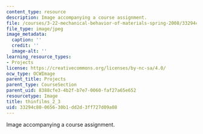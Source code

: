 ```yaml
---
content_type: resource
description: Image accompanying a course assignment.
file: /courses/3-22-mechanical-behavior-of-materials-spring-2008/33294c80065630b1dd2d3ff727d09a08_thinfilms_2_3.jpg
file_type: image/jpeg
image_metadata:
  caption: ''
  credit: ''
  image-alt: ''
learning_resource_types:
- Projects
license: https://creativecommons.org/licenses/by-nc-sa/4.0/
ocw_type: OCWImage
parent_title: Projects
parent_type: CourseSection
parent_uid: 8388cfe3-4b2f-b7e7-0060-faf27a65e652
resourcetype: Image
title: thinfilms_2_3
uid: 33294c80-0656-30b1-dd2d-3ff727d09a08
---
```

Image accompanying a course assignment.